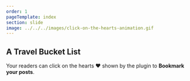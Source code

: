 ```yaml
---
order: 1
pageTemplate: index
section: slide
image: ../../../images/click-on-the-hearts-animation.gif
---
```


## A Travel Bucket List

Your readers can click on the hearts ❤️ shown by the plugin to **Bookmark your posts**.